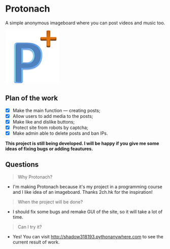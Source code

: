 # Protonach
A simple anonymous imageboard where you can post videos and music too.

![Logo](/static/media/favicon.png)
## Plan of the work
- [x] Make the main function — creating posts;
- [x] Allow users to add media to the posts;
- [x] Make like and dislike buttons;
- [x] Protect site from robots by captcha;
- [x] Make admin able to delete posts and ban IPs.

**This project is still being developed. I will be happy if you give me some ideas of fixing bugs or adding feautures.**
## Questions
>Why Protonach?

- I'm making Protonach because it's my project in a programming course and I like idea of an imageboard. Thanks 2ch.hk for the inspiration!
>When the project will be done?

- I should fix some bugs and remake GUI of the site, so it will take a lot of time.
>Can I try it?

- Yes! You can visit http://shadow318193.pythonanywhere.com to see the current result of work.
